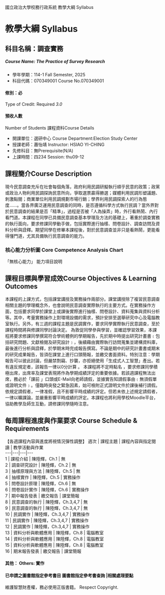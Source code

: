 國立政治大學校務行政系統 教學大綱 Syllabus
# 教學大綱 Syllabus
##  科目名稱：調查實務
#####  Course Name: The Practice of Survey Research
  * 學年學期：114-1 Fall Semester, 2025 
  * 科目代碼：070349001 Course No.070349001
#### 修別：必
Type of Credit: Required 
_3.0_
#### 預收人數
Number of Students
課程資料Course Details
  * 開課單位：選研中心 Course Department:Election Study Center 
  * 授課老師：蕭怡靖 Instructor: HSIAO YI-CHING 
  * 先修科目：無Prerequisite(N/A)
  * 上課時間：四234 Session: thu09-12
##  課程簡介Course Description
現今民意調查充斥在社會每個角落，政府利用民調研擬執行順乎民意的政策；政黨或政治人物利用民調探詢民意所向，爭取選票贏得勝選；媒體利用民調形塑議題、刺激點閱；商業單位利用民調規劃市場行銷；學界利用民調探索人的行為態度……。當各界廣泛運用民意調查的同時，是否遵循科學方式執行民調？當外界對於民意調查的結果是否「精準」，過程是否被「人為操弄」時，外行看熱鬧、內行看門道。本課程在同學已具備民意調查基本學理及方法的基礎上，著重於調查實務的執行面向，要求修課同學動手做，包括實際進行抽樣、問卷設計、調查訪問及資料分析與詮釋。期望同學在修畢本課程後，對於民意調查並非只是看熱鬧，更能看得懂門道，尤其具備執行民意調查的能力。
###  核心能力分析圖 Core Competence Analysis Chart
「無核心能力」 
能力項目說明
##  課程目標與學習成效Course Objectives & Learning Outcomes 
本課程的上課方式，包括課堂講授及實務操作兩部分。課堂講授除了複習民意調查相關主題的學理概念外，也會說明民意調查實際執行的主要方式。在實務操作方面，包括要求同學於課堂上或課後實際進行抽樣、問卷設計、資料蒐集與資料分析等。其中，考量實務操作上對環境設備的需求，預計安排至選舉研究中心及電腦教室執行。另外，有三週的課程主題是民調實作，要求同學實際執行民意調查，至於課程時間將與修課同學討論決定。
為敦促同學參與學習，並確認學習效果，本課程將要求修課同學撰寫符合學術體例的學期報告，先於期中時提出研究計畫書﹝包括研究問題、文獻檢閱及研究設計﹞，後續藉由實際執行訪問蒐集並建構資料庫，最後進行分析與詮釋，於學期末時完成報告撰寫。不論是期中的研究計畫書或期末的研究成果報告，皆須在課堂上進行口頭簡報，並繳交書面資料。特別注意：學期報告可以彼此討論，但嚴禁剽竊、抄襲，亦拒絕使用「生成式人工智慧」產出。若有違反規定者，該報告一律以0分計算 。
本課程將不定時點名 ，要求修課同學積極出席，出席率及課堂表現將作為學期成績評定的重要依據。若該週課程無法出席，務必於「課前 」口頭或E-Mail向老師請假，並據實告知請假事由﹝無須假單或證明文件﹞。僅臨時突發之緊急因素，始可檢附正式證明文件於課後補行請假。依規定請假者，一律准假，且不影響平時成績的評定。但若未依上述規定請假者，一律以曠課論，並嚴重影響平時成績的評定。本課程也將利用學校Moodle平台，協助教學及師生互動，請修課同學隨時注意。
##  每周課程進度與作業要求 Course Schedule & Requirements
【各週課程內容與進度將視情況彈性調整】
週次 |  課程主題 |  課程內容與指定閱讀 |  教學活動與作業  
---|---|---|---  
1 |  課程介紹 |  陳陸輝，Ch.1 |  無  
2 |  調查研究設計 |  陳陸輝，Ch.2 |  無  
3 |  抽樣原理與方法 |  陳陸輝，Ch.5 |  無  
4 |  抽樣實作 |  陳陸輝，Ch.5 |  實務操作  
5 |  問卷設計原理 |  陳陸輝，Ch.6 |  無  
6 |  問卷設計實作 |  陳陸輝，Ch.6 |  實務操作  
7 |  期中報告發表 |  繳交報告 |  課堂簡報  
8 |  民意調查的執行 |  陳陸輝，Ch.3,4,7 |  無  
9 |  民意調查的執行 |  陳陸輝，Ch.3,4,7 |  無  
10 |  民調實作 |  陳陸輝，Ch.3,4,7 |  實務操作  
11 |  民調實作 |  陳陸輝，Ch.3,4,7 |  實務操作  
12 |  民調實作 |  陳陸輝，Ch.3,4,7 |  實務操作  
13 |  資料分析與軟體應用 |  陳陸輝，Ch.8 |  電腦教室  
14 |  資料分析與軟體應用 |  陳陸輝，Ch.8 |  電腦教室  
15 |  資料分析與軟體應用 |  陳陸輝，Ch.8 |  電腦教室  
16 |  期末報告發表 |  繳交報告 |  課堂簡報  
####  其他： Others: 實作 
####  已申請之圖書館指定參考書目  圖書館指定參考書查詢 |相關處理要點
維護智慧財產權，務必使用正版書籍。 Respect Copyright.